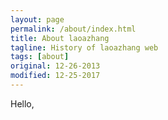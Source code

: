 ```yaml
---
layout: page
permalink: /about/index.html
title: About laoazhang
tagline: History of laoazhang web
tags: [about]
original: 12-26-2013
modified: 12-25-2017
---
```


Hello, 
